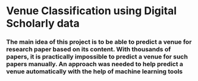 # Venue Classification using Digital Scholarly data
###	The main idea of this project is to be able to predict a venue for research paper based on its content. With thousands of papers, it is practically impossible to predict a venue for such papers manually. An approach was needed to help predict a venue automatically with the help of machine learning tools
